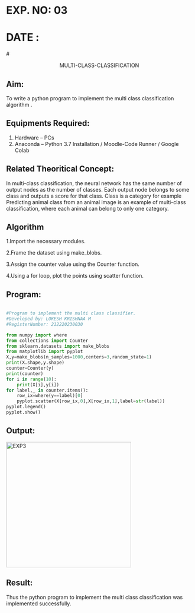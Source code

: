 # EXP. NO: 03

# DATE :

#<p align = "center">MULTI-CLASS-CLASSIFICATION</p>

## Aim:
To write a python program to implement the multi class classification algorithm .

## Equipments Required:
1. Hardware – PCs
2. Anaconda – Python 3.7 Installation / Moodle-Code Runner / Google Colab

## Related Theoritical Concept:

In multi-class classification, the neural network has the same number of output nodes as the number of classes. Each output node belongs to some class and outputs a score for that class. Class is a category for example Predicting animal class from an animal image is an example of multi-class classification, where each animal can belong to only one category.



## Algorithm
1.Import the necessary modules.

2.Frame the dataset using make_blobs.

3.Assign the counter value using the Counter function.

4.Using a for loop, plot the points using scatter function.


## Program:
```python 

#Program to implement the multi class classifier.
#Developed by: LOKESH KRISHNAA M
#RegisterNumber: 212220230030

from numpy import where
from collections import Counter
from sklearn.datasets import make_blobs
from matplotlib import pyplot
X,y=make_blobs(n_samples=1000,centers=3,random_state=1)
print(X.shape,y.shape)
counter=Counter(y)
print(counter)
for i in range(10):
    print(X[i],y[i])
for label,_ in counter.items():
    row_ix=where(y==label)[0]
    pyplot.scatter(X[row_ix,0],X[row_ix,1],label=str(label))
pyplot.legend()
pyplot.show()

```

## Output:

<img width="338" alt="EXP3" src="https://user-images.githubusercontent.com/75234646/165084847-5855dfb5-1958-46fe-b75c-5bdeaa6a9fc3.png">


## Result:
Thus the python program to implement the multi class classification was implemented successfully.
